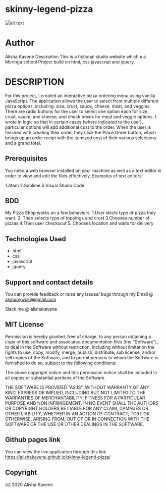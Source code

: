 # skinny-legend-pizza
![alt text]( https://deliciapizza.files.wordpress.com/2017/06/pizza-inn-irving-texas-background-pizzas.jpg?w=900)
# Author 
Alisha Kavene
Description
This is a fictional studio website which s a Moringa school Project build on html, css javascript and jquery.

# DESCRIPTION 
For this project, I created an interactive pizza ordering menu using vanilla JavaScript. The application allows the user to select from multiple different pizza options, including: size, crust, sauce, cheese, meat, and veggies. There are radio buttons for the user to select one option each for size, crust, sauce, and cheese, and check boxes for meat and veggie options. I wrote in logic so that in certain cases (where indicated to the user), particular options will add additional cost to the order. When the user is finished with creating their order, they click the Place Order button, which brings up an order recipt with the itemized cost of their various selections and a grand total.

## Prerequisites
You need a web browser installed on your machine as well as a text editor in order to view and edit the files effectively. Examples of text editors:

1.Atom
2.Sublime
3.Visual Studio Code

## BDD

My Pizza Shop works on a few behaviors: 1.User slects type of pizza they want. 2. Then selects type of toppings and crust 3.Chooses number of pizzas 4.Then user checksout 5. Chooses location and waits for delivery

## Technologies Used
* html
* css
* javascript
* jquery
## Support and contact details
You can provide feedback or raise any issues/ bugs through my Email @ akmunywoki@gmail.com

Slack me @ alishakavene

## MIT License
Permission is hereby granted, free of charge, to any person obtaining a copy of this software and associated documentation files (the "Software"), to deal in the Software without restriction, including without limitation the rights to use, copy, modify, merge, publish, distribute, sub license, and/or sell copies of the Software, and to permit persons to whom the Software is furnished to do so, subject to the following conditions:

The above copyright notice and this permission notice shall be included in all copies or substantial portions of the Software.

THE SOFTWARE IS PROVIDED "AS IS", WITHOUT WARRANTY OF ANY KIND, EXPRESS OR IMPLIED, INCLUDING BUT NOT LIMITED TO THE WARRANTIES OF MERCHANTABILITY, FITNESS FOR A PARTICULAR PURPOSE AND NON INFRINGEMENT. IN NO EVENT SHALL THE AUTHORS OR COPYRIGHT HOLDERS BE LIABLE FOR ANY CLAIM, DAMAGES OR OTHER LIABILITY, WHETHER IN AN ACTION OF CONTRACT, TORT OR OTHERWISE, ARISING FROM, OUT OF OR IN CONNECTION WITH THE SOFTWARE OR THE USE OR OTHER DEALINGS IN THE SOFTWARE.

## Github pages link
You can view the live application through this link https://alishakavene.github.io/skinny-legend-pizza/

## Copyright
(c) 2020 Alisha Kavene
